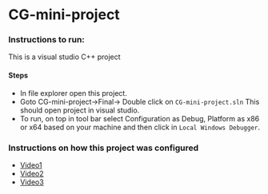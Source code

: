 # CG-mini-project

### Instructions to run:

This is a visual studio C++ project

#### Steps

-   In file explorer open this project.
-   Goto CG-mini-project->Final-> Double click on `CG-mini-project.sln`
    This should open project in visual studio.
-   To run, on top in tool bar select Configuration as Debug, Platform as x86 or x64 based on your machine and then click in `Local Windows Debugger`.

### Instructions on how this project was configured

-   [Video1](https://www.youtube.com/watch?v=8p76pJsUP44)
-   [Video2](https://www.youtube.com/watch?v=Ya_HESCH1iU)
-   [Video3](https://www.youtube.com/watch?v=bxov_ZhJoG4)
